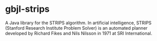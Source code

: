 # gbjl-strips
A Java library for the STRIPS algorithm. In artificial intelligence, STRIPS (Stanford Research Institute Problem Solver) is an automated planner developed by Richard Fikes and Nils Nilsson in 1971 at SRI International.

